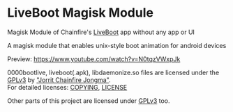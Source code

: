 # LiveBoot Magisk Module

Magisk Module of Chainfire's [LiveBoot](https://github.com/Chainfire/liveboot) app without any app or UI

A magisk module that enables unix-style boot animation for android devices

Preview: https://www.youtube.com/watch?v=N0tqzVWxpJk


0000bootlive, liveboot(.apk), libdaemonize.so files are licensed under the [GPLv3](https://github.com/Chainfire/liveboot/blob/master/LICENSE) by ["Jorrit Chainfire Jongma"](https://github.com/Chainfire).   
For detailed licenses: [COPYING](https://github.com/Chainfire/liveboot/blob/master/LICENSE), [LICENSE](https://github.com/Chainfire/liveboot/blob/master/COPYING)

Other parts of this project are licensed under [GPLv3](https://github.com/symbuzzer/livebootmagisk/blob/main/LICENSE) too.
